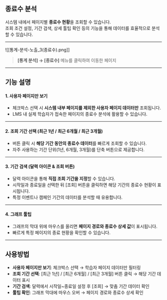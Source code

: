 ## 종료수 분석

시스템 내에서 페이지별 **종료수 현황**을 조회할 수 있습니다.  
조회 조건 설정, 기간 검색, 상세 툴팁 확인 등의 기능을 통해 데이터를 효율적으로 분석할 수 있습니다.

***
![[통계-분석-노출_3(종료수).png]]

> **[통계 분석] → [종료수]** 메뉴를 클릭하여 이동한 페이지

---

## 기능 설명

#### 1. 사용자 페이지만 보기

- 체크박스 선택 시 **시스템 내부 페이지를 제외한 사용자 페이지 데이터만** 조회됩니다.
- LMS 내 실제 학습자가 접속한 페이지의 종료수 분석에 활용할 수 있습니다.

---

#### 2. 조회 기간 선택 (최근 1년 / 최근 6개월 / 최근 3개월)

- 버튼 클릭 시 **해당 기간 동안의 종료수 데이터**를 빠르게 조회할 수 있습니다.
- 자주 사용하는 기간 단위(1년, 6개월, 3개월)를 단축 버튼으로 제공합니다.

---

#### 3. 기간 검색 (달력 아이콘 & 조회 버튼)

- 달력 아이콘을 통해 **직접 조회 기간을 지정**할 수 있습니다.
- 시작일과 종료일을 선택한 뒤 [조회] 버튼을 클릭하면 해당 기간의 종료수 현황이 표시됩니다.
- 특정 이벤트나 캠페인 기간의 데이터를 분석할 때 유용합니다.

---

#### 4. 그래프 툴팁

- 그래프의 막대 위에 마우스를 올리면 **페이지 경로와 종료수 상세 값**이 표시됩니다.
- 빠르게 특정 페이지의 종료 현황을 확인할 수 있습니다.

---

## 사용방법

- **사용자 페이지만 보기**: 체크박스 선택 → 학습자 페이지 데이터만 필터링
- **조회 기간 선택**: [최근 1년] / [최근 6개월] / [최근 3개월] 버튼 클릭 → 해당 기간 데이터 표시
- **기간 검색**: 달력에서 시작일~종료일 설정 후 [조회] → 맞춤 기간 데이터 확인
- **툴팁 확인**: 그래프 막대에 마우스 오버 → 페이지 경로와 종료수 상세 확인